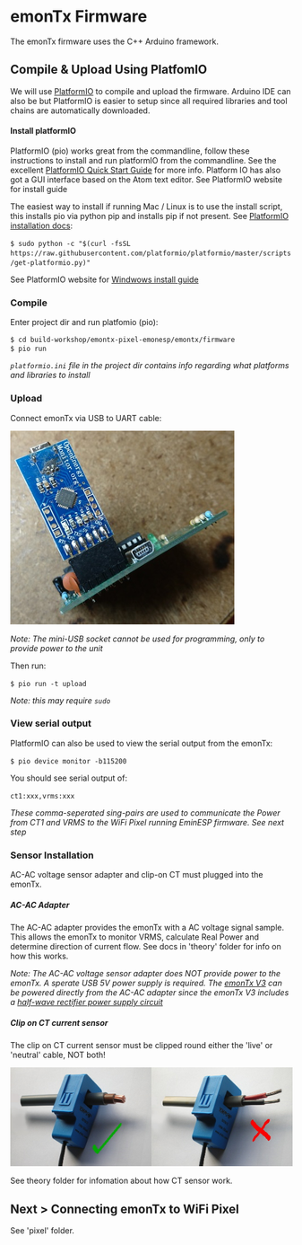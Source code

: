 # emonTx Firmware

The emonTx firmware uses the C++ Arduino framework.

## Compile & Upload Using PlatfomIO

We will use [PlatformIO](https://platformio.org) to compile and upload the firmware. Arduino IDE can also be but PlatformIO is easier to setup since all required libraries and tool chains are automatically downloaded.

#### Install platformIO

PlatformIO (pio) works great from the commandline, follow these instructions to install and run platformIO from the commandline. See the excellent [PlatformIO Quick Start Guide](http://docs.platformio.org/en/latest/quickstart.html) for more info. Platform IO has also got a GUI interface based on the Atom text editor. See PlatformIO website for install guide

The easiest way to install if running Mac / Linux is to use the install script, this installs pio via python pip and installs pip if not present. See [PlatformIO installation docs](http://docs.platformio.org/en/latest/installation.html#installer-script):

`$ sudo python -c "$(curl -fsSL https://raw.githubusercontent.com/platformio/platformio/master/scripts/get-platformio.py)"`

See PlatformIO website for [Windwows install guide](http://docs.platformio.org/en/latest/installation.html#local-download-mac-linux-windows)

### Compile

Enter project dir and run platfomio (pio):

```
$ cd build-workshop/emontx-pixel-emonesp/emontx/firmware
$ pio run
```

*`platformio.ini` file in the project dir contains info regarding what platforms and libraries to install*

### Upload

Connect emonTx via USB to UART cable:

![usb-uart](images/build014.jpg)

*Note: The mini-USB socket cannot be used for programming, only to provide power to the unit*

Then run:

`$ pio run -t upload`

*Note: this may require `sudo`*

### View serial output

PlatformIO can also be used to view the serial output from the emonTx:

`$ pio device monitor -b115200`

You should see serial output of:

`ct1:xxx,vrms:xxx`

*These comma-seperated sing-pairs are used to communicate the Power from CT1 and VRMS to the WiFi Pixel running EminESP firmware. See next step*

### Sensor Installation

AC-AC voltage sensor adapter and clip-on CT must plugged into the emonTx.

##### AC-AC Adapter

The AC-AC adapter provides the emonTx with a AC voltage signal sample. This allows the emonTx to monitor VRMS, calculate Real Power and determine direction of current flow. See docs in 'theory' folder for info on how this works.

*Note: The AC-AC voltage sensor adapter does NOT provide power to the emonTx. A sperate USB 5V power supply is required. The [emonTx V3](https://https://shop.openenergymonitor.com/emontx-v3-electricity-monitoring-transmitter-unit-433mhz/) can be powered directly from the AC-AC adapter since the emonTx V3 includes a [half-wave rectifier power supply circuit](http://blog.openenergymonitor.org/2012/05/emontx-single-ac-power-supply/)*

##### Clip on CT current sensor

The clip on CT current sensor must be clipped round either the 'live' or 'neutral' cable, NOT both!

![ct-install](images/CT-on-cable.jpg)


See theory folder for infomation about how CT sensor work.

##  Next > Connecting emonTx to WiFi Pixel

See 'pixel' folder. 
